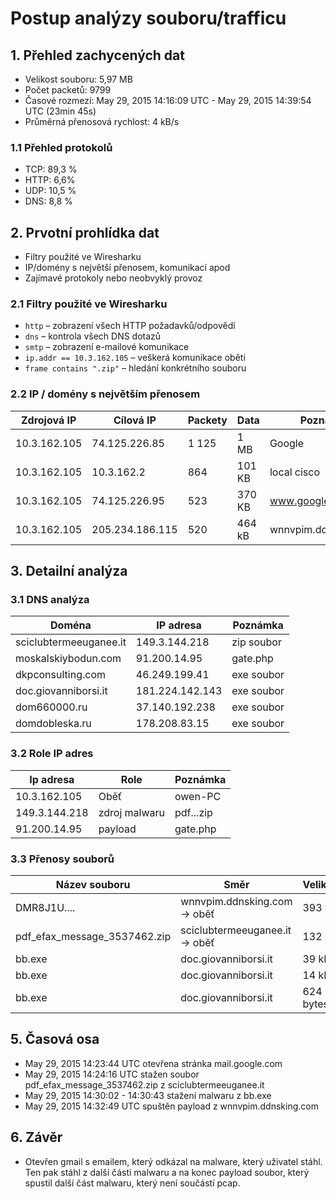 # Postup analýzy souboru/trafficu

## 1. Přehled zachycených dat
- Velikost souboru: 5,97 MB
- Počet packetů: 9799
- Časové rozmezí: May 29, 2015 14:16:09 UTC - May 29, 2015 14:39:54 UTC (23min 45s)
- Průměrná přenosová rychlost: 4 kB/s

### 1.1 Přehled protokolů
- TCP: 89,3 %
- HTTP: 6,6%
- UDP: 10,5 %
- DNS: 8,8 %

## 2. Prvotní prohlídka dat
- Filtry použité ve Wiresharku
- IP/domény s největší přenosem, komunikací apod
- Zajímavé protokoly nebo neobvyklý provoz

### 2.1 Filtry použité ve Wiresharku
- `http` – zobrazení všech HTTP požadavků/odpovědí
- `dns` – kontrola všech DNS dotazů
- `smtp` – zobrazení e-mailové komunikace
- `ip.addr == 10.3.162.105` – veškerá komunikace oběti
- `frame contains ".zip"` – hledání konkrétního souboru

### 2.2 IP / domény s největším přenosem
| Zdrojová IP   | Cílová IP       | Packety | Data    | Poznámka |
|---------------|-----------------|---------|---------|----------|
| 10.3.162.105  | 74.125.226.85   |  1 125  | 1 MB    | Google |
| 10.3.162.105  | 10.3.162.2      |  864    | 101 KB  | local cisco |
| 10.3.162.105  | 74.125.226.95   |  523    | 370 KB  | www.google.ca |
| 10.3.162.105  | 205.234.186.115 |  520    | 464 kB  | wnnvpim.ddnsking.com |


## 3. Detailní analýza

### 3.1 DNS analýza
| Doména   | IP adresa    | Poznámka |
|------------------|------|-------|
|sciclubtermeeuganee.it|149.3.144.218|zip soubor
|moskalskiybodun.com|91.200.14.95|gate.php
| dkpconsulting.com|46.249.199.41|exe soubor|
|doc.giovanniborsi.it|181.224.142.143|exe soubor|
|dom660000.ru|37.140.192.238|exe soubor|
|domdobleska.ru|178.208.83.15|exe soubor|

### 3.2 Role IP adres

| Ip adresa   | Role  | Poznámka |
|------------------|------|-------|
|10.3.162.105  | Oběť     | owen-PC|
|149.3.144.218 | zdroj malwaru|pdf...zip|
|91.200.14.95|payload |gate.php|

### 3.3 Přenosy souborů

| Název souboru | Směr | Velikost | MD5 hash | Poznámka |
|---------------|------|---------|---------|----------|
|DMR8J1U....|wnnvpim.ddnsking.com -> oběť|393 kB|bad6eb0f62c6cb20f0ac31fb13e60363|infikovaný soubor|
|pdf_efax_message_3537462.zip|sciclubtermeeuganee.it -> oběť|132 kB|002b4e3fc895582b5efed565ca1ffd2f|octet-stream|
|bb.exe|doc.giovanniborsi.it|39 kB|ee6eb31188b1c544bc4a18643b1576be|
|bb.exe|doc.giovanniborsi.it|14 kB|a029381c928cd74975b8039c729f117e|
|bb.exe|doc.giovanniborsi.it|624 bytes|66e41f0c0734cb7f436dfce09ce38073|


## 5. Časová osa 
- May 29, 2015 14:23:44 UTC otevřena stránka mail.google.com
- May 29, 2015 14:24:16 UTC stažen soubor pdf_efax_message_3537462.zip z sciclubtermeeuganee.it
- May 29, 2015 14:30:02 - 14:30:43 stažení malwaru z bb.exe
- May 29, 2015 14:32:49 UTC spuštěn payload z wnnvpim.ddnsking.com

## 6. Závěr
- Otevřen gmail s emailem, který odkázal na malware, který uživatel stáhl. Ten pak stáhl z další části malwaru a na konec payload soubor, který spustil další část malwaru, který není součástí pcap. 










